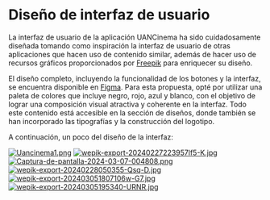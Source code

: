 # Diseño de interfaz de usuario

La interfaz de usuario de la aplicación UANCinema ha sido cuidadosamente diseñada tomando como inspiración la interfaz de usuario de otras aplicaciones que hacen uso de contenido similar, además de hacer uso de recursos gráficos proporcionados por [Freepik](https://www.freepik.es/) para enriquecer su diseño.

El diseño completo, incluyendo la funcionalidad de los botones y la interfaz, se encuentra disponible en [Figma](https://www.figma.com/proto/HK508qNGrXcuFEnRTLA3De/UANcinema?type=design&node-id=1-2&t=8KfJJamMyDYF2nWH-1&scaling=scale-down&page-id=0%3A1&starting-point-node-id=1%3A2&mode=design). Para esta propuesta, opté por utilizar una paleta de colores que incluye negro, rojo, azul y blanco, con el objetivo de lograr una composición visual atractiva y coherente en la interfaz. Todo este contenido está accesible en la sección de diseños, donde también se han incorporado las tipografías y la construcción del logotipo. 

A continuación, un poco del diseño de la interfaz:

[![Uancinema1.png](https://i.postimg.cc/sDLqbDZP/Uancinema1.png)](https://postimg.cc/w7hwmz23)
[![wepik-export-20240227223957lf5-K.jpg](https://i.postimg.cc/Y9njHW7q/wepik-export-20240227223957lf5-K.jpg)](https://postimg.cc/hzmK8hhH)
[![Captura-de-pantalla-2024-03-07-004808.png](https://i.postimg.cc/XYLr8hPC/Captura-de-pantalla-2024-03-07-004808.png)](https://postimg.cc/68766HtW)
[![wepik-export-20240228050355-Qsq-D.jpg](https://i.postimg.cc/nzyrrtX6/wepik-export-20240228050355-Qsq-D.jpg)](https://postimg.cc/PpMTV9z4)
[![wepik-export-202403051807106w-G7.jpg](https://i.postimg.cc/ry4zbzbc/wepik-export-202403051807106w-G7.jpg)](https://postimg.cc/Hjpp8WdP)
[![wepik-export-20240305195340-URNR.jpg](https://i.postimg.cc/qMXqJS45/wepik-export-20240305195340-URNR.jpg)](https://postimg.cc/mtkBVdcY)
